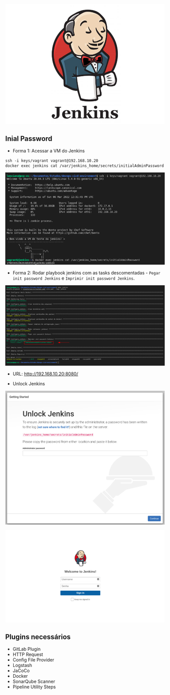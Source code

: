 <p align="center">
  <img alt="Jenkins" src="../../data/jenkins-logo.jpg">
</p>

## Inial Password

- Forma 1: Acessar a VM do Jenkins

```console
ssh -i keys/vagrant vagrant@192.168.10.20
docker exec jenkins cat /var/jenkins_home/secrets/initialAdminPassword
```
<p align="center">
  <img alt="Jenkins" src="../../data/password-initila-jenkins-1.png">
</p>

- Forma 2: Rodar playbook jenkins com as tasks descomentadas - `Pegar init password Jenkins` e `Imprimir init password Jenkins`.

<p align="center">
  <img alt="Jenkins" src="../../data/password-initial-jenkins.png">
</p>

- URL: http://192.168.10.20:8080/

- Unlock Jenkins

<p align="center">
  <img alt="Jenkins" src="../../data/unlock-jenkins.png">
</p>

<p align="center">
  <img alt="Jenkins" src="../../data/jenkins.png">
</p>

## Plugins necessários

- GitLab Plugin
- HTTP Request
- Config File Provider
- Logstash
- JaCoCo
- Docker
- SonarQube Scanner
- Pipeline Utility Steps